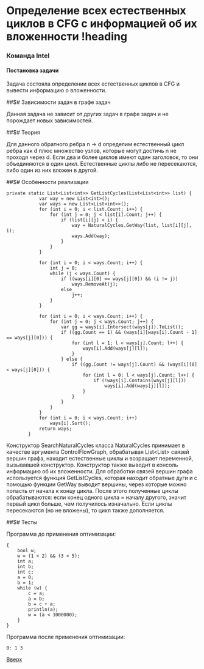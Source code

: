 # Определение всех естественных циклов в CFG с информацией об их вложенности !heading

### Команда Intel

#### Постановка задачи

Задача состояла определении всех естественных циклов в CFG и вывести информацию о вложенности.

##$# Зависимости задач в графе задач

Данная задача не зависит от других задач в графе задач и не порождает новых зависимостей.

##$# Теория

Для данного обратного ребра n → d определим естественный цикл ребра как d плюс множество узлов, которые могут достичь n не проходя через d. Если два и более циклов имеют один заголовок, то они объединяются в один цикл. Естественные циклы либо не пересекаются, либо один из них вложен в другой. 

##$# Особенности реализации

```
private static List<List<int>> GetListCycles(List<List<int>> list) {
            var way = new List<int>();
            var ways = new List<List<int>>();
            for (int i = 0; i < list.Count; i++) {
                for (int j = 0; j < list[i].Count; j++) {
                    if (list[i][j] < i) {
                        way = NaturalCycles.GetWay(list, list[i][j], i);
                        ways.Add(way);
                    }
                }
            }

            for (int i = 0; i < ways.Count; i++) {
                int j = 0;
                while (j < ways.Count) {
                    if ((ways[i][0] == ways[j][0]) && (i != j))
                        ways.RemoveAt(j);
                    else
                        j++;
                }
            }

            for (int i = 0; i < ways.Count; i++) {
                for (int j = 0; j < ways.Count; j++) {
                    var gg = ways[i].Intersect(ways[j]).ToList();
                    if ((gg.Count == 1) && (ways[i][ways[i].Count - 1] == ways[j][0])) {
                        for (int l = 1; l < ways[j].Count; l++) {
                            ways[i].Add(ways[j][l]);
                        }
                    } else {
                        if ((gg.Count != ways[j].Count) && (ways[i][0] < ways[j][0])) {
                            for (int l = 0; l < ways[j].Count; l++) {
                                if (!ways[i].Contains(ways[j][l]))
                                    ways[i].Add(ways[j][l]);
                            }
                        }
                    }
                }
            }
            for (int i = 0; i < ways.Count; i++)
                ways[i].Sort();
            return ways;
        }
```
Конструктор SearchNaturalCycles класса NaturalCycles принимает в качестве аргумента ControlFlowGraph, обрабатывая List<List<int>> связей вершин графа, находит естественные циклы и возращает переменной, вызывавшей конструктор. Конструктор также выводит в консоль информацию об их вложенности. Для обработки связей вершин графа используется функция GetListCycles, которая находит обратные дуги и с помощью функции GetWay выводит вершины, через которые можно попасть от начала к концу цикла. После этого полученные циклы обрабатываются: если конец одного цикла = началу другого, значит первый цикл больше, чем получилось изначально. Если циклы пересекаются (но не вложены), то цикл также дополняется.  

##$# Тесты

Программа до применения оптимизации:
```
{
	bool w;
	w = (1 < 2) && (3 < 5);
	int a;
	int b;
	int c;
	a = 0;
	b = 1;
	while (w) {
		c = a;		
		a = b;
		b = c + a;
		println(a);		
		w = (a < 1000000);
	}
}

```
Программа после применения оптимизации:
```
0: 1 3
```

[Вверх](#содержание)
